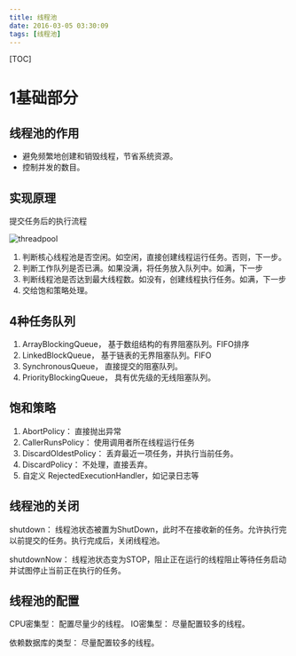```yaml
---
title: 线程池
date: 2016-03-05 03:30:09
tags: [线程池]
---
```


[TOC]

<!--more-->

# 1基础部分

## 线程池的作用

- 避免频繁地创建和销毁线程，节省系统资源。
- 控制并发的数目。

## 实现原理

提交任务后的执行流程

![threadpool](http://7xlgbq.com1.z0.glb.clouddn.com/threadpool.jpg "threadpool")

1. 判断核心线程池是否空闲。如空闲，直接创建线程运行任务。否则，下一步。
2. 判断工作队列是否已满。如果没满，将任务放入队列中。如满，下一步
3. 判断线程池是否达到最大线程数。如没有，创建线程执行任务。如满，下一步
4. 交给饱和策略处理。

## 4种任务队列

1. ArrayBlockingQueue， 基于数组结构的有界阻塞队列。FIFO排序
2. LinkedBlockQueue， 基于链表的无界阻塞队列。FIFO
3. SynchronousQueue， 直接提交的阻塞队列。
4. PriorityBlockingQueue， 具有优先级的无线阻塞队列。

## 饱和策略

1. AbortPolicy： 直接抛出异常
2. CallerRunsPolicy： 使用调用者所在线程运行任务
3. DiscardOldestPolicy： 丢弃最近一项任务，并执行当前任务。
4. DiscardPolicy： 不处理，直接丢弃。
5. 自定义 RejectedExecutionHandler，如记录日志等

## 线程池的关闭

shutdown： 线程池状态被置为ShutDown，此时不在接收新的任务。允许执行完以前提交的任务。执行完成后，关闭线程池。

shutdownNow： 线程池状态变为STOP，阻止正在运行的线程阻止等待任务启动并试图停止当前正在执行的任务。

## 线程池的配置

CPU密集型： 配置尽量少的线程。
IO密集型： 尽量配置较多的线程。

依赖数据库的类型： 尽量配置较多的线程。

